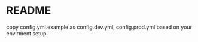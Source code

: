 # README

copy config.yml.example as config.dev.yml, config.prod.yml based on your envirment setup.
